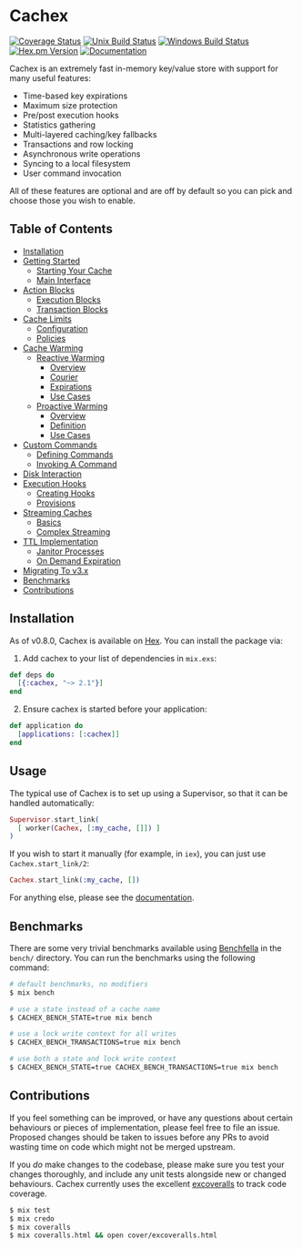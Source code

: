 # Cachex
[![Coverage Status](https://img.shields.io/coveralls/whitfin/cachex.svg)](https://coveralls.io/github/whitfin/cachex) [![Unix Build Status](https://img.shields.io/travis/whitfin/cachex.svg?label=unix)](https://travis-ci.org/whitfin/cachex) [![Windows Build Status](https://img.shields.io/appveyor/ci/whitfin/cachex.svg?label=win)](https://ci.appveyor.com/project/whitfin/cachex) [![Hex.pm Version](https://img.shields.io/hexpm/v/cachex.svg)](https://hex.pm/packages/cachex) [![Documentation](https://img.shields.io/badge/docs-latest-blue.svg)](https://hexdocs.pm/cachex/)

Cachex is an extremely fast in-memory key/value store with support for many useful features:

- Time-based key expirations
- Maximum size protection
- Pre/post execution hooks
- Statistics gathering
- Multi-layered caching/key fallbacks
- Transactions and row locking
- Asynchronous write operations
- Syncing to a local filesystem
- User command invocation

All of these features are optional and are off by default so you can pick and choose those you wish to enable.

## Table of Contents

- [Installation](#installation)
- [Getting Started](docs/getting-started.md)
    - [Starting Your Cache](docs/getting-started.md#starting-your-cache)
    - [Main Interface](docs/getting-started.md#main-interface)
- [Action Blocks](docs/action-blocks.md)
    - [Execution Blocks](docs/action-blocks.md#execution-blocks)
    - [Transaction Blocks](docs/action-blocks.md#transaction-blocks)
- [Cache Limits](docs/cache-limits.md)
    - [Configuration](docs/cache-limits.md#policies)
    - [Policies](docs/cache-limits.md#policies)
- [Cache Warming](docs/cache-warming.md)
    - [Reactive Warming](docs/cache-warming/reactive-warming.md)
        - [Overview](docs/cache-warming/reactive-warming.md#overview)
        - [Courier](docs/cache-warming/reactive-warming.md#courier)
        - [Expirations](docs/cache-warming/reactive-warming.md#expirations)
        - [Use Cases](docs/cache-warming/reactive-warming.md#use-cases)
    - [Proactive Warming](docs/cache-warming/proactive-warming.md)
        - [Overview](docs/cache-warming/proactive-warming.md#overview)
        - [Definition](docs/cache-warming/proactive-warming.md#definition)
        - [Use Cases](docs/cache-warming/proactive-warming.md#use-cases)
- [Custom Commands](docs/custom-commands.md)
    - [Defining Commands](docs/custom-commands.md#defining-commands)
    - [Invoking A Command](docs/custom-commands.md#invoking-a-command)
- [Disk Interaction](docs/disk-interaction.md)
- [Execution Hooks](docs/execution-hooks.md)
    - [Creating Hooks](docs/execution-hooks.md#creating-hooks)
    - [Provisions](docs/execution-hooks.md#provisions)
- [Streaming Caches](docs/streaming-caches.md)
    - [Basics](docs/streaming-caches.md#basics)
    - [Complex Streaming](docs/streaming-caches.md#complex-streaming)
- [TTL Implementation](docs/ttl-implementation.md)
    - [Janitor Processes](docs/ttl-implementation.md#janitor-processes)
    - [On Demand Expiration](docs/ttl-implementation.md#on-demand-expiration)
- [Migrating To v3.x](docs/migrating-to-v3)
- [Benchmarks](#benchmarks)
- [Contributions](#contributions)

## Installation

As of v0.8.0, Cachex is available on [Hex](https://hex.pm/). You can install the package via:

  1. Add cachex to your list of dependencies in `mix.exs`:

```elixir
def deps do
  [{:cachex, "~> 2.1"}]
end
```

  2. Ensure cachex is started before your application:

```elixir
def application do
  [applications: [:cachex]]
end
```

## Usage

The typical use of Cachex is to set up using a Supervisor, so that it can be handled automatically:

```elixir
Supervisor.start_link(
  [ worker(Cachex, [:my_cache, []]) ]
)
```

If you wish to start it manually (for example, in `iex`), you can just use `Cachex.start_link/2`:

```elixir
Cachex.start_link(:my_cache, [])
```

For anything else, please see the [documentation](https://github.com/whitfin/cachex/tree/master/docs).

## Benchmarks

There are some very trivial benchmarks available using [Benchfella](https://github.com/alco/benchfella) in the `bench/` directory. You can run the benchmarks using the following command:

```bash
# default benchmarks, no modifiers
$ mix bench

# use a state instead of a cache name
$ CACHEX_BENCH_STATE=true mix bench

# use a lock write context for all writes
$ CACHEX_BENCH_TRANSACTIONS=true mix bench

# use both a state and lock write context
$ CACHEX_BENCH_STATE=true CACHEX_BENCH_TRANSACTIONS=true mix bench
```

## Contributions

If you feel something can be improved, or have any questions about certain behaviours or pieces of implementation, please feel free to file an issue. Proposed changes should be taken to issues before any PRs to avoid wasting time on code which might not be merged upstream.

If you *do* make changes to the codebase, please make sure you test your changes thoroughly, and include any unit tests alongside new or changed behaviours. Cachex currently uses the excellent [excoveralls](https://github.com/parroty/excoveralls) to track code coverage.

```bash
$ mix test
$ mix credo
$ mix coveralls
$ mix coveralls.html && open cover/excoveralls.html
```
